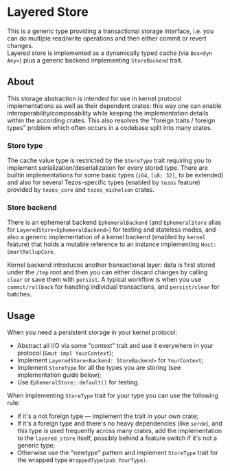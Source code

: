 # Layered Store
This is a generic type providing a transactional storage interface, i.e. you can do multiple read/write operations and then either commit or revert changes.  
Layered store is implemented as a dynamically typed cache (via `Box<dyn Any>`) plus a generic backend implementing `StoreBackend` trait.

## About
This storage abstraction is intended for use in kernel protocol implementations as well as their dependent crates: this way one can enable interoperability/composability while keeping the implementation details within the according crates. This also resolves the "foreign traits / foreign types" problem which often occurs in a codebase split into many crates.

### Store type
The cache value type is restricted by the `StoreType` trait requiring you to implement serialization/deserialization for every stored type. There are builtin implementations for some basic types (`i64`, `[u8; 32]`, to be extended) and also for several Tezos-specific types (enabled by `tezos` feature) provided by `tezos_core` and `tezos_michelson` crates.

### Store backend
There is an ephemeral backend `EphemeralBackend` (and `EphemeralStore` alias for `LayeredStore<EphemeralBackend>`) for testing and stateless modes, and also a generic implementation of a kernel backend (enabled by `kernel` feature) that holds a mutable reference to an instance implementing `Host: SmartRollupCore`.

Kernel backend introduces another transactional layer: data is first stored under the `/tmp` root and then you can either discard changes by calling `clear` or save them with `persist`. A typical workflow is when you use `commit/rollback` for handling individual transactions, and `persist/clear` for batches.

## Usage
When you need a persistent storage in your kernel protocol:
* Abstract all I/O via some "context" trait and use it everywhere in your protocol (`&mut impl YourContext`);
* Implement `LayeredStore<Backend: StoreBackend>` for `YourContext`;
* Implement `StoreType` for all the types you are storing (see implementation guide below);
* Use `EphemeralStore::default()` for testing.

When implementing `StoreType` trait for your type you can use the following rule:
* If it's a not foreign type — implement the trait in your own crate;
* If it's a foreign type and there's no heavy dependencies (like `serde`), and this type is used frequently across many crates, add the implementation to the `layered_store` itself, possibly behind a feature switch if it's not a generic type;
* Otherwise use the "newtype" pattern and implement `StoreType` trait for the wrapped type `WrappedType(pub YourType)`.
